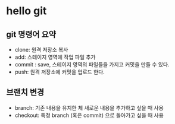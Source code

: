 # hello git

## git 명령어 요약

- clone: 원격 저장소 복사
- add: 스테이지 영역에 작업 파일 추가
- commit : save, 스테이지 영역의 파일들을 가지고 커밋을 만들 수 있다.
- push: 원격 저장소에 커밋을 업로드 한다.

## 브랜치 변경

- branch: 기존 내용을 유지한 체 새로운 내용을 추가하고 싶을 때 사용
- checkout: 특정 branch (혹은 commit) 으로 돌아가고 싶을 때 사용
